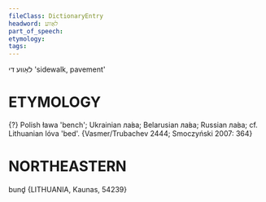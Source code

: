 ```yaml
---
fileClass: DictionaryEntry
headword: לאַווע
part_of_speech: 
etymology: 
tags: 
---
```

לאַווע
די
'sidewalk, pavement'

ETYMOLOGY
===========
{?}
Polish ława 'bench'; Ukrainian ла́ва; Belarusian ла́ва; Russian ла́ва; cf. Lithuanian lóvа 'bed'. 
{Vasmer/Trubachev 2444; Smoczyński 2007: 364}

NORTHEASTERN
==============

bund̥ {LITHUANIA, Kaunas, 54239}